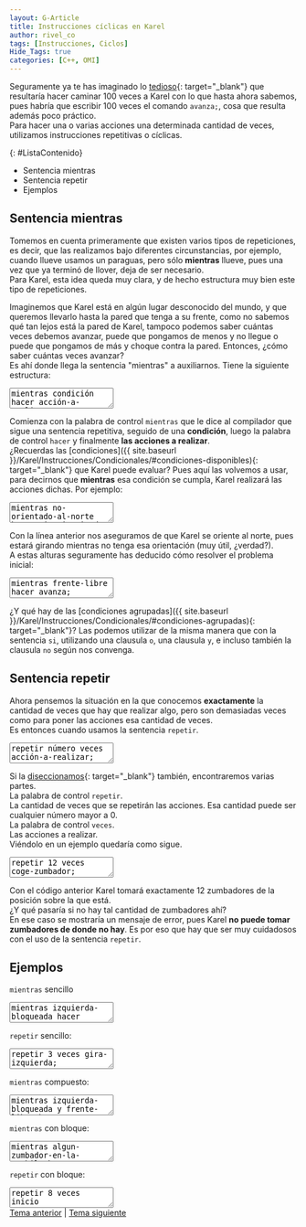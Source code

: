 ```yaml
---
layout: G-Article
title: Instrucciones cíclicas en Karel
author: rivel_co
tags: [Instrucciones, Ciclos]
Hide_Tags: true
categories: [C++, OMI]
---
```


Seguramente ya te has imaginado lo [tedioso](http://dle.rae.es/?id=ZJf6SDH){: target="_blank"} que resultaría hacer caminar 100 veces a Karel con lo que hasta ahora sabemos, pues habría que escribir 100 veces el comando `avanza;`, cosa que resulta además poco práctico.<br>
Para hacer una o varias acciones una determinada cantidad de veces, utilizamos instrucciones repetitivas o cíclicas.
	
{: #ListaContenido}
- Sentencia mientras
- Sentencia repetir
- Ejemplos

## Sentencia mientras

Tomemos en cuenta primeramente que existen varios tipos de repeticiones, es decir, que las realizamos bajo diferentes circunstancias, por ejemplo, cuando llueve usamos un paraguas, pero sólo **mientras** llueve, pues una vez que ya terminó de llover, deja de ser necesario. <br>
Para Karel, esta idea queda muy clara, y de hecho estructura muy bien este tipo de repeticiones.

Imaginemos que Karel está en algún lugar desconocido del mundo, y que queremos llevarlo hasta la pared que tenga a su frente, como no sabemos qué tan lejos está la pared de Karel, tampoco podemos saber cuántas veces debemos avanzar, puede que pongamos de menos y no llegue o puede que pongamos de más y choque contra la pared. <span>Entonces, ¿cómo saber cuántas veces avanzar?</span><br>
Es ahí donde llega la sentencia "mientras" a auxiliarnos. Tiene la siguiente estructura:

<textarea class="output">
mientras condición hacer acción-a-realizar;</textarea>
	
Comienza con la palabra de control `mientras` que le dice al compilador que sigue una sentencia repetitiva, seguido de una **condición**, luego la palabra de control `hacer` y finalmente **las acciones a realizar**. <br>
¿Recuerdas las [condiciones]({{ site.baseurl }}/Karel/Instrucciones/Condicionales/#condiciones-disponibles){: target="_blank"} que Karel puede evaluar? Pues aquí las volvemos a usar, para decirnos que **mientras** esa condición se cumpla, Karel realizará las acciones dichas. Por ejemplo:

<textarea class="eKarel">
mientras no-orientado-al-norte hacer gira-izquierda;</textarea>

Con la línea anterior nos aseguramos de que Karel se oriente al norte, pues estará girando mientras no tenga esa orientación <span>(muy útil, ¿verdad?)</span>. <br>
A estas alturas seguramente has deducido cómo resolver el problema inicial:

<textarea class="eKarel">
mientras frente-libre hacer avanza;</textarea>

<span>¿Y qué hay de las [condiciones agrupadas]({{ site.baseurl }}/Karel/Instrucciones/Condicionales/#condiciones-agrupadas){: target="_blank"}?</span> Las podemos utilizar de la misma manera que con la sentencia `si`, utilizando una clausula `o`, una clausula `y`, e incluso también la clausula `no` según nos convenga.

## Sentencia repetir

Ahora pensemos la situación en la que conocemos **exactamente** la cantidad de veces que hay que realizar algo, pero son demasiadas veces como para poner las acciones esa cantidad de veces. <br>
Es entonces cuando usamos la sentencia `repetir`.

<textarea class="output">
repetir número veces acción-a-realizar;</textarea>

Si la [diseccionamos](http://dle.rae.es/?id=Du8Lirp){: target="_blank"} también, encontraremos varias partes.<br>
La palabra de control `repetir`. <br>
La cantidad de veces que se repetirán las acciones. Esa cantidad puede ser cualquier número mayor a 0.<br>
La palabra de control `veces`. <br>
Las acciones a realizar. <br>
Viéndolo en un ejemplo quedaría como sigue.

<textarea class="eKarel">
repetir 12 veces coge-zumbador;</textarea>

Con el código anterior Karel tomará exactamente 12 zumbadores de la posición sobre la que está. <br>
¿Y qué pasaría si no hay tal cantidad de zumbadores ahí? <br>
En ese caso se mostraría un mensaje de error, pues Karel **no puede tomar zumbadores de donde no hay**. Es por eso que hay que ser muy cuidadosos con el uso de la sentencia `repetir`.

## Ejemplos

`mientras` sencillo

<textarea class="eKarel">
mientras izquierda-bloqueada hacer avanza;</textarea>

`repetir` sencillo:

<textarea class="eKarel">
repetir 3 veces gira-izquierda;</textarea>

`mientras` compuesto:

<textarea class="eKarel">
mientras izquierda-bloqueada y frente-libre hacer avanza;</textarea>

`mientras` con bloque:

<textarea class="eKarel">
mientras algun-zumbador-en-la-mochila hacer
inicio
	si frente-libre entonces avanza;
	deja-zumbador;
fin;	
</textarea>

`repetir` con bloque:

<textarea class="eKarel">
repetir 8 veces
inicio
	avanza;
	gira-izquierda;
	repetir 2 veces deja-zumbador;
fin;
</textarea>

<div class="Nav">
	<a href="{{ site.baseurl }}/Karel/Instrucciones/Condicionales/">Tema anterior</a> | <a href="{{ site.baseurl }}/Karel/Funciones/">Tema siguiente</a>
</div>